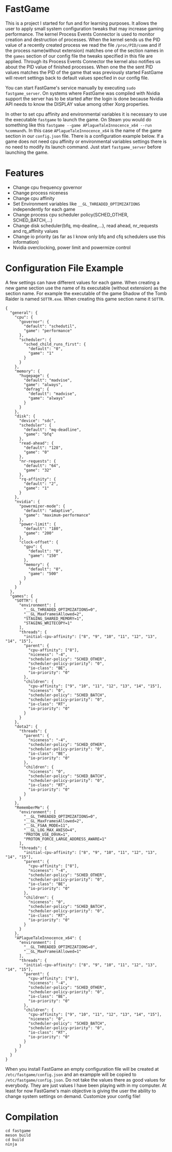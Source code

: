 # FastGame

This is a project I started for fun and for learning purposes. It allows the user to apply small system configuration
tweaks that may increase gaming performance. The kernel Process Events Connector is used to monitor creation and
destruction of processes. When the kernel sends us the PID value of a recently created process we read the file
`/proc/PID/comm` and if the process name(without extension) matches one of the section names in the `games` section
of our config file the tweaks specified in this file are applied. Through its Process Events Connector the kernel also
notifies us about the PID value of finished processes. When one the the sent PID values matches the PID of the game
that was previously started FastGame will revert settings back to default values specfied in our config file.

You can start FastGame's service manually by executing `sudo fastgame_server`. On systems where FastGame was compiled
with Nvidia support the server has to be started after the login is done because Nvidia API needs to know the DISPLAY
value among other Xorg properties.

In other to set cpu affinity and environmental variables it is necessary to use the executable `fastgame` to launch
the game. On Steam you would do something like this `fastgame --game APlagueTaleInnocence_x64 --run %command%`. In this
case `APlagueTaleInnocence_x64` is the name of the game section in our `config.json` file. There is a configuration
example below. If a game does not need cpu affinity or environmental variables settings there is no need to modify its
launch command. Just start `fastgame_server` before launching the game.

# Features

- Change cpu frequency governor
- Change process niceness
- Change cpu affinity
- Set Environment variables like `__GL_THREADED_OPTIMIZATIONS` independently for each game
- Change process cpu scheduler policy(SCHED_OTHER, SCHED_BATCH,...)
- Change disk scheduler(bfq, mq-dealine,...), read ahead, nr_requests and rq_affinity values
- Change io priority (as far as I know only bfq and cfq schedulers use this information)
- Nvidia overclocking, power limit and powermize control

# Configuration File Example

A few settings can have different values for each game. When creating a new game section use the name of its executable
(without extension) as the section name. For example the executable of the game Shadow of the Tomb Raider is named
`SOTTR.exe`. When creating this game section name it `SOTTR`.

```
{
  "general": {
    "cpu": {
      "governor": {
        "default": "schedutil",
        "game": "performance"
      },
      "scheduler": {
        "sched_child_runs_first": {
          "default": "0",
          "game": "1"
        }
      }
    },
    "memory": {
      "hugepage": {
        "default": "madvise",
        "game": "always",
        "defrag": {
          "default": "madvise",
          "game": "always"
        }
      }
    },
    "disk": {
      "device": "sdc",
      "scheduler": {
        "default": "mq-deadline",
        "game": "bfq"
      },
      "read-ahead": {
        "default": "128",
        "game": "0"
      },
      "nr-requests": {
        "default": "64",
        "game": "32"
      },
      "rq-affinity": {
        "default": "2",
        "game": "1"
      }
    },
    "nvidia": {
      "powermizer-mode": {
        "default": "adaptive",
        "game": "maximum-performance"
      },
      "power-limit": {
        "default": "180",
        "game": "200"
      },
      "clock-offset": {
        "gpu": {
          "default": "0",
          "game": "150"
        },
        "memory": {
          "default": "0",
          "game": "500"
        }
      }
    }
  },
  "games": {
    "SOTTR": {
      "environment": [
        "__GL_THREADED_OPTIMIZATIONS=0",
        "__GL_MaxFramesAllowed=2",
        "STAGING_SHARED_MEMORY=1",
        "STAGING_WRITECOPY=1"
      ],
      "threads": {
        "initial-cpu-affinity": ["8", "9", "10", "11", "12", "13", "14", "15"],
        "parent": {
          "cpu-affinity": ["8"],
          "niceness": "-4",
          "scheduler-policy": "SCHED_OTHER",
          "scheduler-policy-priority": "0",
          "io-class": "BE",
          "io-priority": "0"
        },
        "children": {
          "cpu-affinity": ["9", "10", "11", "12", "13", "14", "15"],
          "niceness": "0",
          "scheduler-policy": "SCHED_BATCH",
          "scheduler-policy-priority": "0",
          "io-class": "RT",
          "io-priority": "0"
        }
      }
    },
    "dota2": {
      "threads": {
        "parent": {
          "niceness": "-4",
          "scheduler-policy": "SCHED_OTHER",
          "scheduler-policy-priority": "0",
          "io-class": "BE",
          "io-priority": "0"
        },
        "children": {
          "niceness": "0",
          "scheduler-policy": "SCHED_BATCH",
          "scheduler-policy-priority": "0",
          "io-class": "RT",
          "io-priority": "0"
        }
      }
    },
    "RememberMe": {
      "environment": [
        "__GL_THREADED_OPTIMIZATIONS=0",
        "__GL_MaxFramesAllowed=2",
        "__GL_FSAA_MODE=11",
        "__GL_LOG_MAX_ANISO=4",
        "PROTON_USE_D9VK=1",
        "PROTON_FORCE_LARGE_ADDRESS_AWARE=1"
      ],
      "threads": {
        "initial-cpu-affinity": ["8", "9", "10", "11", "12", "13", "14", "15"],
        "parent": {
          "cpu-affinity": ["8"],
          "niceness": "-4",
          "scheduler-policy": "SCHED_OTHER",
          "scheduler-policy-priority": "0",
          "io-class": "BE",
          "io-priority": "0"
        },
        "children": {
          "niceness": "0",
          "scheduler-policy": "SCHED_BATCH",
          "scheduler-policy-priority": "0",
          "io-class": "RT",
          "io-priority": "0"
        }
      }
    },
    "APlagueTaleInnocence_x64": {
      "environment": [
        "__GL_THREADED_OPTIMIZATIONS=0",
        "__GL_MaxFramesAllowed=1"
      ],
      "threads": {
        "initial-cpu-affinity": ["8", "9", "10", "11", "12", "13", "14", "15"],
        "parent": {
          "cpu-affinity": ["8"],
          "niceness": "-4",
          "scheduler-policy": "SCHED_OTHER",
          "scheduler-policy-priority": "0",
          "io-class": "BE",
          "io-priority": "0"
        },
        "children": {
          "cpu-affinity": ["9", "10", "11", "12", "13", "14", "15"],
          "niceness": "0",
          "scheduler-policy": "SCHED_BATCH",
          "scheduler-policy-priority": "0",
          "io-class": "RT",
          "io-priority": "0"
        }
      }
    }
  }
}

```

When you install FastGame an empty configuration file will be created at `/etc/fastgame/config.json` and an exampple
will be copied to `/etc/fastgame/config.json`. Do not take the values there as good values for everybody. They are just
values I have been playing with in my computer. At least for now FastGame's main objective is giving the user the
ability to change system settings on demand. Customize your config file!

# Compilation

```
cd fastgame
meson build
cd build
ninja
```
